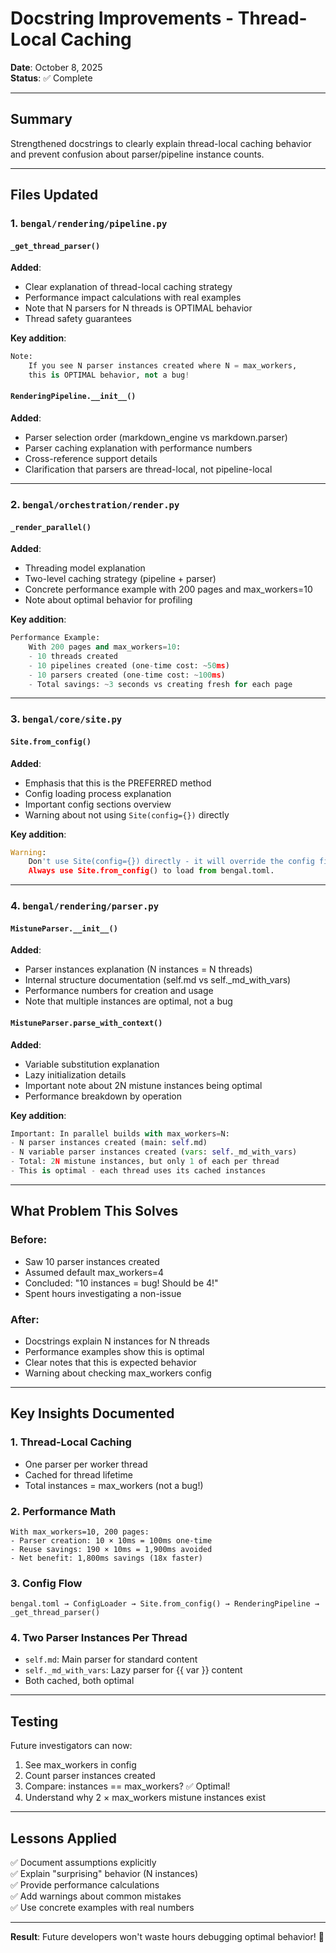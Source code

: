 # Docstring Improvements - Thread-Local Caching

**Date**: October 8, 2025  
**Status**: ✅ Complete

---

## Summary

Strengthened docstrings to clearly explain thread-local caching behavior and prevent confusion about parser/pipeline instance counts.

---

## Files Updated

### 1. `bengal/rendering/pipeline.py`

#### `_get_thread_parser()`
**Added**:
- Clear explanation of thread-local caching strategy
- Performance impact calculations with real examples
- Note that N parsers for N threads is OPTIMAL behavior
- Thread safety guarantees

**Key addition**:
```python
Note:
    If you see N parser instances created where N = max_workers,
    this is OPTIMAL behavior, not a bug!
```

#### `RenderingPipeline.__init__()`
**Added**:
- Parser selection order (markdown_engine vs markdown.parser)
- Parser caching explanation with performance numbers
- Cross-reference support details
- Clarification that parsers are thread-local, not pipeline-local

---

### 2. `bengal/orchestration/render.py`

#### `_render_parallel()`
**Added**:
- Threading model explanation
- Two-level caching strategy (pipeline + parser)
- Concrete performance example with 200 pages and max_workers=10
- Note about optimal behavior for profiling

**Key addition**:
```python
Performance Example:
    With 200 pages and max_workers=10:
    - 10 threads created
    - 10 pipelines created (one-time cost: ~50ms)
    - 10 parsers created (one-time cost: ~100ms)
    - Total savings: ~3 seconds vs creating fresh for each page
```

---

### 3. `bengal/core/site.py`

#### `Site.from_config()`
**Added**:
- Emphasis that this is the PREFERRED method
- Config loading process explanation
- Important config sections overview
- Warning about not using `Site(config={})` directly

**Key addition**:
```python
Warning:
    Don't use Site(config={}) directly - it will override the config file!
    Always use Site.from_config() to load from bengal.toml.
```

---

### 4. `bengal/rendering/parser.py`

#### `MistuneParser.__init__()`
**Added**:
- Parser instances explanation (N instances = N threads)
- Internal structure documentation (self.md vs self._md_with_vars)
- Performance numbers for creation and usage
- Note that multiple instances are optimal, not a bug

#### `MistuneParser.parse_with_context()`
**Added**:
- Variable substitution explanation
- Lazy initialization details
- Important note about 2N mistune instances being optimal
- Performance breakdown by operation

**Key addition**:
```python
Important: In parallel builds with max_workers=N:
- N parser instances created (main: self.md)
- N variable parser instances created (vars: self._md_with_vars)
- Total: 2N mistune instances, but only 1 of each per thread
- This is optimal - each thread uses its cached instances
```

---

## What Problem This Solves

### Before:
- Saw 10 parser instances created
- Assumed default max_workers=4
- Concluded: "10 instances = bug! Should be 4!"
- Spent hours investigating a non-issue

### After:
- Docstrings explain N instances for N threads
- Performance examples show this is optimal
- Clear notes that this is expected behavior
- Warning about checking max_workers config

---

## Key Insights Documented

### 1. Thread-Local Caching
- One parser per worker thread
- Cached for thread lifetime
- Total instances = max_workers (not a bug!)

### 2. Performance Math
```
With max_workers=10, 200 pages:
- Parser creation: 10 × 10ms = 100ms one-time
- Reuse savings: 190 × 10ms = 1,900ms avoided
- Net benefit: 1,800ms savings (18x faster)
```

### 3. Config Flow
```
bengal.toml → ConfigLoader → Site.from_config() → RenderingPipeline → _get_thread_parser()
```

### 4. Two Parser Instances Per Thread
- `self.md`: Main parser for standard content
- `self._md_with_vars`: Lazy parser for {{ var }} content
- Both cached, both optimal

---

## Testing

Future investigators can now:

1. See max_workers in config
2. Count parser instances created  
3. Compare: instances == max_workers? ✅ Optimal!
4. Understand why 2 × max_workers mistune instances exist

---

## Lessons Applied

✅ Document assumptions explicitly  
✅ Explain "surprising" behavior (N instances)  
✅ Provide performance calculations  
✅ Add warnings about common mistakes  
✅ Use concrete examples with real numbers  

---

**Result**: Future developers won't waste hours debugging optimal behavior! 🎉

